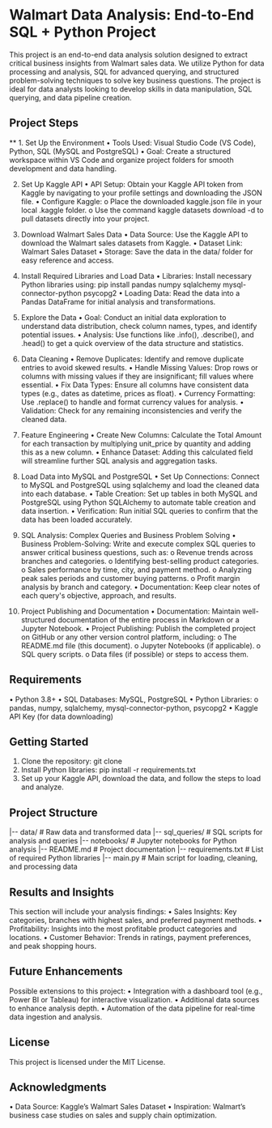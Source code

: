 # Walmart Data Analysis: End-to-End SQL + Python Project 
This project is an end-to-end data analysis solution designed to extract critical business insights from Walmart sales data. We utilize Python for data processing and analysis, SQL for advanced querying, and structured problem-solving techniques to solve key business questions. The project is ideal for data analysts looking to develop skills in data manipulation, SQL querying, and data pipeline creation. 

## Project Steps
** 1. Set Up the Environment
•	Tools Used: Visual Studio Code (VS Code), Python, SQL (MySQL and PostgreSQL)
•	Goal: Create a structured workspace within VS Code and organize project folders for smooth development and data handling.

2. Set Up Kaggle API
•	API Setup: Obtain your Kaggle API token from Kaggle by navigating to your profile settings and downloading the JSON file.
•	Configure Kaggle:
o	Place the downloaded kaggle.json file in your local .kaggle folder.
o	Use the command kaggle datasets download -d <dataset-path> to pull datasets directly into your project.

3. Download Walmart Sales Data
•	Data Source: Use the Kaggle API to download the Walmart sales datasets from Kaggle.
•	Dataset Link: Walmart Sales Dataset
•	Storage: Save the data in the data/ folder for easy reference and access.

4. Install Required Libraries and Load Data
•	Libraries: Install necessary Python libraries using:
pip install pandas numpy sqlalchemy mysql-connector-python psycopg2
•	Loading Data: Read the data into a Pandas DataFrame for initial analysis and transformations.

5. Explore the Data
•	Goal: Conduct an initial data exploration to understand data distribution, check column names, types, and identify potential issues.
•	Analysis: Use functions like .info(), .describe(), and .head() to get a quick overview of the data structure and statistics.

6. Data Cleaning
•	Remove Duplicates: Identify and remove duplicate entries to avoid skewed results.
•	Handle Missing Values: Drop rows or columns with missing values if they are insignificant; fill values where essential.
•	Fix Data Types: Ensure all columns have consistent data types (e.g., dates as datetime, prices as float).
•	Currency Formatting: Use .replace() to handle and format currency values for analysis.
•	Validation: Check for any remaining inconsistencies and verify the cleaned data.

7. Feature Engineering
•	Create New Columns: Calculate the Total Amount for each transaction by multiplying unit_price by quantity and adding this as a new column.
•	Enhance Dataset: Adding this calculated field will streamline further SQL analysis and aggregation tasks.

8. Load Data into MySQL and PostgreSQL
•	Set Up Connections: Connect to MySQL and PostgreSQL using sqlalchemy and load the cleaned data into each database.
•	Table Creation: Set up tables in both MySQL and PostgreSQL using Python SQLAlchemy to automate table creation and data insertion.
•	Verification: Run initial SQL queries to confirm that the data has been loaded accurately.

9. SQL Analysis: Complex Queries and Business Problem Solving
•	Business Problem-Solving: Write and execute complex SQL queries to answer critical business questions, such as:
o	Revenue trends across branches and categories.
o	Identifying best-selling product categories.
o	Sales performance by time, city, and payment method.
o	Analyzing peak sales periods and customer buying patterns.
o	Profit margin analysis by branch and category.
•	Documentation: Keep clear notes of each query's objective, approach, and results.

10. Project Publishing and Documentation
•	Documentation: Maintain well-structured documentation of the entire process in Markdown or a Jupyter Notebook.
•	Project Publishing: Publish the completed project on GitHub or any other version control platform, including:
o	The README.md file (this document).
o	Jupyter Notebooks (if applicable).
o	SQL query scripts.
o	Data files (if possible) or steps to access them.
 
## Requirements
•	Python 3.8+
•	SQL Databases: MySQL, PostgreSQL
•	Python Libraries:
o	pandas, numpy, sqlalchemy, mysql-connector-python, psycopg2
•	Kaggle API Key (for data downloading)

## Getting Started
1.	Clone the repository:
git clone <repo-url>
2.	Install Python libraries:
pip install -r requirements.txt
3.	Set up your Kaggle API, download the data, and follow the steps to load and analyze.
 
## Project Structure
|-- data/                     # Raw data and transformed data
|-- sql_queries/              # SQL scripts for analysis and queries
|-- notebooks/                # Jupyter notebooks for Python analysis
|-- README.md                 # Project documentation
|-- requirements.txt          # List of required Python libraries
|-- main.py                   # Main script for loading, cleaning, and processing data
 
## Results and Insights
This section will include your analysis findings:
•	Sales Insights: Key categories, branches with highest sales, and preferred payment methods.
•	Profitability: Insights into the most profitable product categories and locations.
•	Customer Behavior: Trends in ratings, payment preferences, and peak shopping hours.

## Future Enhancements
Possible extensions to this project:
•	Integration with a dashboard tool (e.g., Power BI or Tableau) for interactive visualization.
•	Additional data sources to enhance analysis depth.
•	Automation of the data pipeline for real-time data ingestion and analysis.
 
## License
This project is licensed under the MIT License.
 
## Acknowledgments
•	Data Source: Kaggle’s Walmart Sales Dataset
•	Inspiration: Walmart’s business case studies on sales and supply chain optimization.


